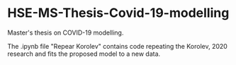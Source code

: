 # HSE-MS-Thesis-Covid-19-modelling
Master's thesis on COVID-19 modelling.

The .ipynb file "Repear Korolev" contains code repeating the Korolev, 2020 research and fits the proposed model to a new data.
